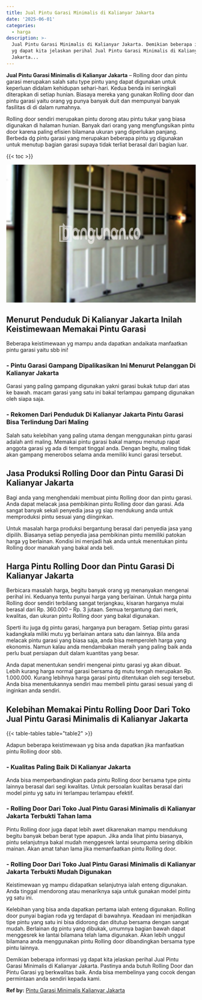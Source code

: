 ```yaml
---
title: Jual Pintu Garasi Minimalis di Kalianyar Jakarta
date: '2025-06-01'
categories:
  - harga
description: >-
  Jual Pintu Garasi Minimalis di Kalianyar Jakarta. Demikian beberapa informasi
  yg dapat kita jelaskan perihal Jual Pintu Garasi Minimalis di Kalianyar
  Jakarta...
---
```


**Jual Pintu Garasi Minimalis di Kalianyar Jakarta** – Rolling door dan pintu garasi merupakan salah satu type pintu yang dapat digunakan untuk keperluan didalam kehidupan sehari-hari. Kedua benda ini seringkali diterapkan di setiap hunian. Biasaya mereka yang gunakan Rolling door dan pintu garasi yaitu orang yg punya banyak duit dan mempunyai banyak fasilitas di di dalam rumahnya.

Rolling door sendiri merupakan pintu dorong atau pintu tukar yang biasa digunakan di halaman hunian. Banyak dari orang yang mengfungsikan pintu door karena paling efisien bilamana ukuran yang diperlukan panjang. Berbeda dg pintu garasi yang merupakan beberapa pintu yg digunakan untuk menutup bagian garasi supaya tidak terliat berasal dari bagian luar.

{{< toc >}}

![Jual Pintu Garasi Minimalis di Kalianyar Jakarta](/images/pintu-garasi-66.png)

## Menurut Penduduk Di Kalianyar Jakarta Inilah Keistimewaan Memakai Pintu Garasi

Beberapa keistimewaan yg mampu anda dapatkan andaikata manfaatkan pintu garasi yaitu sbb ini!

### \- Pintu Garasi Gampang Dipalikasikan Ini Menurut Pelanggan Di Kalianyar Jakarta

Garasi yang paling gampang digunakan yakni garasi bukak tutup dari atas ke bawah. macam garasi yang satu ini bakal terlampau gampang digunakan oleh siapa saja.

### \- Rekomen Dari Penduduk Di Kalianyar Jakarta Pintu Garasi Bisa Terlindung Dari Maling

Salah satu kelebihan yang paling utama dengan menggunakan pintu garasi adalah anti maling. Memakai pintu garasi bakal mampu menutup rapat anggota garasi yg ada di tempat tinggal anda. Dengan begitu, maling tidak akan gampang menerobos selama anda memiliki kunci garasi tersebut.

## Jasa Produksi Rolling Door dan Pintu Garasi Di Kalianyar Jakarta

Bagi anda yang menghendaki membuat pintu Rolling door dan pintu garasi. Anda dapat melacak jasa pembikinan pintu Rolling door dan garasi. Ada sangat banyak sekali penyedia jasa yg siap mendukung anda untuk memproduksi pintu sesuai yang diinginkan.

Untuk masalah harga produksi bergantung berasal dari penyedia jasa yang dipilih. Biasanya setiap penyedia jasa pembikinan pintu memiliki patokan harga yg berlainan. Kondisi ini menjadi hak anda untuk menentukan pintu Rolling door manakah yang bakal anda beli.

## Harga Pintu Rolling Door dan Pintu Garasi Di Kalianyar Jakarta

Berbicara masalah harga, begitu banyak orang yg menanyakan mengenai perihal ini. Keduanya tentu punyai harga yang berlainan. Untuk harga pintu Rolling door sendiri terbilang sangat terjangkau, kisaran harganya mulai berasal dari Rp. 360.000 – Rp. 3 jutaan. Semua tergantung dari merk, kwalitas, dan ukuran pintu Rolling door yang bakal digunakan.

Sperti itu juga dg pintu garasi, harganya pun beragam. Setiap pintu garasi kadangkala miliki mutu yg berlainan antara satu dan lainnya. Bila anda melacak pintu garasi yang biasa saja, anda bisa memperoleh harga yang ekonomis. Namun kalau anda mendambakan meraih yang paling baik anda perlu buat persiapan duit dalam kuantitas yang besar.

Anda dapat menentukan sendiri mengenai pintu garasi yg akan dibuat. Lebih kurang harga normal garasi bersama dg mutu tengah merupakan Rp. 1.000.000. Kurang lebihnya harga garasi pintu ditentukan oleh segi tersebut. Anda bisa menentukannya sendiri mau membeli pintu garasi sesuai yang di inginkan anda sendiri.

## Kelebihan Memakai Pintu Rolling Door Dari Toko Jual Pintu Garasi Minimalis di Kalianyar Jakarta

{{< table-tables table="table2" >}}

Adapun beberapa keistimewaan yg bisa anda dapatkan jika manfaatkan pintu Rolling door sbb.

### \- Kualitas Paling Baik Di Kalianyar Jakarta

Anda bisa memperbandingkan pada pintu Rolling door bersama type pintu lainnya berasal dari segi kwalitas. Untuk persoalan kualitas berasal dari model pintu yg satu ini terlampau terlampau efektif.

### \- Rolling Door Dari Toko Jual Pintu Garasi Minimalis di Kalianyar Jakarta Terbukti Tahan lama

Pintu Rolling door juga dapat lebih awet dikarenakan mampu mendukung begitu banyak beban berat type apapun. Jika anda lihat pintu biasanya, pintu selanjutnya bakal mudah menggesrek lantai seumpama sering dibikin mainan. Akan amat tahan lama jika memanfaatkan pintu Rolling door.

### \- Rolling Door Dari Toko Jual Pintu Garasi Minimalis di Kalianyar Jakarta Terbukti Mudah Digunakan

Keistimewaan yg mampu didapatkan selanjutnya ialah enteng digunakan. Anda tinggal mendorong atau menariknya saja untuk gunakan model pintu yg satu ini.

Kelebihan yang bisa anda dapatkan pertama ialah enteng digunakan. Rolling door punyai bagian roda yg terdapat di bawahnya. Keadaan ini menjadikan tipe pintu yang satu ini bisa didorong dan ditutup bersama dengan sangat mudah. Berlainan dg pintu yang dibukak, umumnya bagian bawah dapat menggesrek ke lantai bilamana telah lama digunakan. Akan lebih unggul bilamana anda menggunakan pintu Rolling door dibandingkan bersama type pintu lainnya.

Demikian beberapa informasi yg dapat kita jelaskan perihal Jual Pintu Garasi Minimalis di Kalianyar Jakarta. Pastinya anda butuh Rolling Door dan Pintu Garasi yg berkwalitas baik. Anda bisa membelinya yang cocok dengan permintaan anda sendiri kepada kami.

**Ref by:** [Pintu Garasi Minimalis Kalianyar Jakarta](https://id.wikipedia.org/wiki/Pintu)
